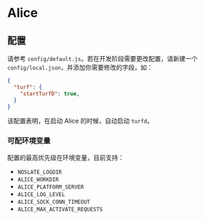 # Alice

## 配置

请参考 `config/default.js`。若在开发阶段需要更改配置，请新建一个 `config/local.json`，并添加你需要修改的字段，如：

```json
{
  "turf": {
    "startTurfD": true,
  }
}
```

该配置表明，在启动 Alice 的时候，自动启动 `turfd`。

### 可配环境变量

配置的最高优先级在环境变量，目前支持：

+ `NOSLATE_LOGDIR`
+ `ALICE_WORKDIR`
+ `ALICE_PLATFORM_SERVER`
+ `ALICE_LOG_LEVEL`
+ `ALICE_SOCK_CONN_TIMEOUT`
+ `ALICE_MAX_ACTIVATE_REQUESTS`
